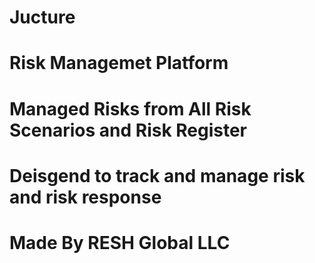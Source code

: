 # Jucture
# Risk Managemet Platform 
# Managed Risks from All Risk Scenarios and Risk Register 
# Deisgend to track and manage risk and risk response
# Made By RESH Global LLC 

